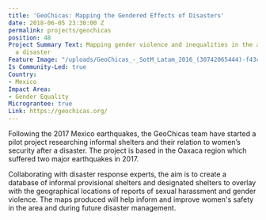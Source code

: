 ```yaml
---
title: 'GeoChicas: Mapping the Gendered Effects of Disasters'
date: 2018-06-05 23:30:00 Z
permalink: projects/geochicas
position: 48
Project Summary Text: Mapping gender violence and inequalities in the aftermath of
  a disaster
Feature Image: "/uploads/GeoChicas_-_SotM_Latam_2016_(30742065444)-f43c1a.jpg"
Is Community-Led: true
Country:
- Mexico
Impact Area:
- Gender Equality
Micrograntee: true
Link: https://geochicas.org/
---
```


Following the 2017 Mexico earthquakes, the GeoChicas team have started a pilot project researching informal shelters and their relation to women’s security after a disaster. The project is based in the Oaxaca region which suffered two major earthquakes in 2017.

Collaborating with disaster response experts, the aim is to create a database of informal provisional shelters and designated shelters to overlay with the geographical locations of reports of sexual harassment and gender violence. The maps produced will help inform and improve women's safety in the area and during future disaster management. 